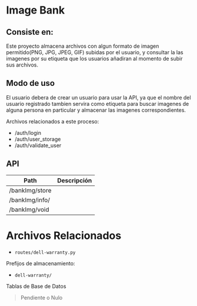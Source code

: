 # Image Bank
## Consiste en:

Este proyecto almacena archivos con algun formato de imagen permitido(PNG, JPG, JPEG, GIF) subidas por el usuario, y consultar la las imagenes por su etiqueta que los usuarios añadiran al momento de subir sus archivos.

## Modo de uso

El usuario debera de crear un usuario para usar la API, ya que el nombre del usuario registrado tambien servira como etiqueta para buscar imagenes de alguna persona en particular y almacenar las imagenes correspondientes.

Archivos relacionados a este proceso:
- /auth/login
- /auth/user_storage
- /auth/validate_user

## API

| Path                  | Descripción |
| --------------------- | ----------- |
| /bankImg/store           |             |
| /bankImg/info/<id>       |             |
| /bankImg/void            |             |


# Archivos Relacionados

 - `routes/dell-warranty.py`

Prefijos de almacenamiento:

 - `dell-warranty/`

Tablas de Base de Datos

> Pendiente o Nulo
